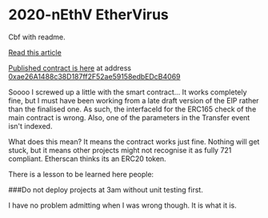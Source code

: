 # 2020-nEthV EtherVirus

Cbf with readme.

[Read this article](https://medium.com/@anallergytoanalogy/2020-nethv-the-ethervirus-2788fa140de4)


[Published contract is here](https://etherscan.io/address/0xae26a1488c38d187ff2f52ae59158edbedcb4069#code) 
at address [0xae26A1488c38D187ff2F52ae59158edbEDcB4069](https://etherscan.io/address/0xae26a1488c38d187ff2f52ae59158edbedcb4069)




Soooo I screwed up a little with the smart contract... It works completely fine, but I must have been working from a late draft version of the EIP rather than the finalised one. As such, the interfaceId for the ERC165 check of the main contract is wrong. Also, one of the parameters in the Transfer event isn't indexed. 

What does this mean? It means the contract works just fine. Nothing will get stuck, but it means other projects might not recognise it as fully 721 compliant. Etherscan thinks its an ERC20 token. 

There is a lesson to be learned here people:

###Do not deploy projects at 3am without unit testing first.
 
 I have no problem admitting when I was wrong though. It is what it is.